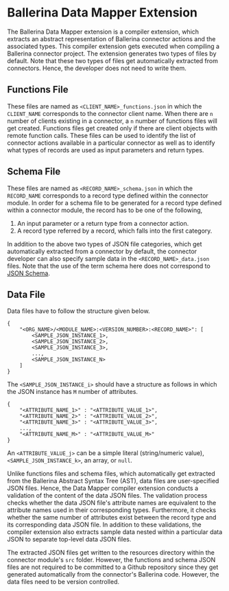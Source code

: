 # Ballerina Data Mapper Extension
The Ballerina Data Mapper extension is a compiler extension, which extracts an abstract representation of Ballerina connector actions and the associated types. 
This compiler extension gets executed when compiling a Ballerina connector project. The extension generates two types of files by default. Note that 
these two types of files get automatically extracted from connectors. Hence, the developer does not need to write them.

## Functions File
These files are named as ``<CLIENT_NAME>_functions.json`` in which the `CLIENT_NAME` corresponds to the connector client name.
When there are ``n`` number of clients existing in a connector, a ``n``  number of functions files will get created. Functions files get created only if there 
are client objects with remote function calls. These files can be used to identify the list of connector actions available in a 
particular connector as well as to identify what types of records are used as input parameters and return types.

## Schema File
These files are named as ``<RECORD_NAME>_schema.json`` in which the `RECORD_NAME` corresponds to a record type defined
within the connector module. In order for a schema file to be generated for a record type defined within a connector module, the
record has to be one of the following,
 
 1. An input parameter or a return type from a connector action.
 2. A record type referred by a record, which falls into the first category.
 
  In addition to the above two types of JSON file categories, which get automatically extracted from a connector by default, 
  the connector developer can also specify sample data in the `<RECORD_NAME>_data.json` files. Note that the use 
  of the term schema here does not correspond to [JSON Schema](https://json-schema.org/learn/miscellaneous-examples.html).
  
  ## Data File
  Data files have to follow the structure given below.
  
```
{
    "<ORG_NAME>/<MODULE_NAME>:<VERSION_NUMBER>:<RECORD_NAME>": [
        <SAMPLE_JSON_INSTANCE_1>,
        <SAMPLE_JSON_INSTANCE_2>,
        <SAMPLE_JSON_INSTANCE_3>,
        ...,
        <SAMPLE_JSON_INSTANCE_N>
    ]
}
```
The `<SAMPLE_JSON_INSTANCE_i>` should have a structure as follows in which the JSON 
instance has `M` number of attributes.

```
{
    "<ATTRIBUTE_NAME_1>" : "<ATTRIBUTE_VALUE_1>",
    "<ATTRIBUTE_NAME_2>" : "<ATTRIBUTE_VALUE_2>",
    "<ATTRIBUTE_NAME_3>" : "<ATTRIBUTE_VALUE_3>",
    ...,
    "<ATTRIBUTE_NAME_M>" : "<ATTRIBUTE_VALUE_M>"
}
```

An `<ATTRIBUTE_VALUE_j>` can be a simple literal (string/numeric value), 
`<SAMPLE_JSON_INSTANCE_k>`, an array, or `null`.

Unlike functions files and schema files, which automatically get extracted
from the Ballerina Abstract Syntax Tree (AST), data files are user-specified JSON files. 
Hence, the Data Mapper compiler extension conducts a validation of the content of the data JSON files.
The validation process checks whether the data JSON file's attribute names are equivalent to the 
attribute names used in their corresponding types. Furthermore, it checks whether the same number 
of attributes exist between the record type and its corresponding data JSON file. In addition to these 
validations, the compiler extension also extracts sample data nested within a particular data JSON 
to separate top-level data JSON files.

The extracted JSON files get written to the resources directory within the connector module's 
`src` folder. However, the functions and schema JSON files are not required to be committed to a
Github repository since they get generated automatically from the connector's Ballerina code. However, 
the data files need to be version controlled.

  
  
